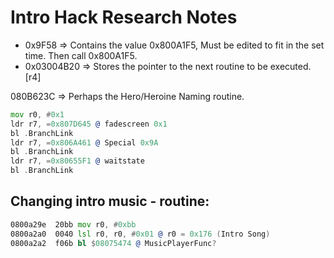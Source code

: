# Intro Hack Research Notes

* 0x9F58 => Contains the value 0x800A1F5, Must be edited to fit in the set time. Then call 0x800A1F5.
* 0x03004B20 => Stores the pointer to the next routine to be executed. [r4]

080B623C => Perhaps the Hero/Heroine Naming routine.

```asm
mov r0, #0x1
ldr r7, =0x807D645 @ fadescreen 0x1
bl .BranchLink
ldr r7, =0x806A461 @ Special 0x9A
bl .BranchLink
ldr r7, =0x80655F1 @ waitstate
bl .BranchLink
```

## Changing intro music - routine:

```asm
0800a29e  20bb mov r0, #0xbb
0800a2a0  0040 lsl r0, r0, #0x01 @ r0 = 0x176 (Intro Song)
0800a2a2  f06b bl $08075474 @ MusicPlayerFunc?
```
